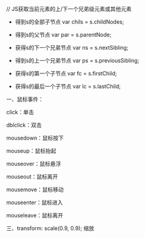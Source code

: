 // JS获取当前元素的上/下一个兄弟级元素或其他元素

* 得到s的全部子节点
var chils = s.childNodes;

* 得到s的父节点
var par = s.parentNode;

* 获得s的下一个兄弟节点
var ns = s.nextSibling;

* 得到s的上一个兄弟节点
var ps = s.previousSibling;

* 获得s的第一个子节点
var fc = s.firstChild;

* 获得s的最后一个子节点
var lc = s.lastChild;

一、鼠标事件：

click：单击

dblclick：双击

mousedown：鼠标按下

mouseup：鼠标抬起

mouseover：鼠标悬浮

mouseout：鼠标离开

mousemove：鼠标移动

mouseenter：鼠标进入

mouseleave：鼠标离开

三、transform: scale(0.9, 0.9); 缩放
